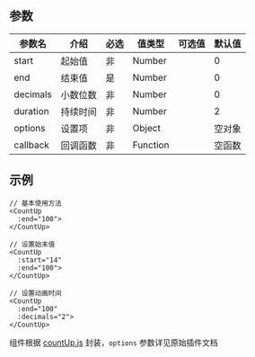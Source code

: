 ## 参数

| 参数名 | 介绍 | 必选 | 值类型 | 可选值 | 默认值 |
| --- | --- | --- | --- | --- | --- |
| start | 起始值 | 非 | Number |  | 0 |
| end | 结束值 | 是 | Number |  | 0 |
| decimals | 小数位数 | 非 | Number |  | 0 |
| duration | 持续时间 | 非 | Number |  | 2 |
| options | 设置项 | 非 | Object |  | 空对象 |
| callback | 回调函数 | 非 | Function |  | 空函数 |

## 示例

```
// 基本使用方法
<CountUp
  :end="100">
</CountUp>

// 设置始末值
<CountUp
  :start="14"
  :end="100">
</CountUp>

// 设置动画时间
<CountUp
  :end="100"
  :decimals="2">
</CountUp>
```

组件根据 [countUp.js](https://github.com/inorganik/countUp.js) 封装，`options` 参数详见原始插件文档
